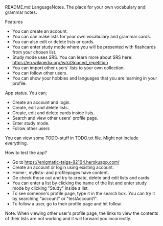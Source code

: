 README.md
LanguageNotes. The place for your own vocabulary and grammar notes.

Features
+ You can create an account. 
+ You can can make lists for your own vocabulary and grammar cards.
+ You can also edit or delete lists or cards.
+ You can enter study mode where you will be presented with flashcards from your chosen list.
+ Study mode uses SRS. You can learn more about SRS here: https://en.wikipedia.org/wiki/Spaced_repetition
+ You can import other users' lists to your own collection.
+ You can follow other users.
+ You can show your hobbies and languages that you are learning in your profile.

App status. You can;
+ Create an account and login.
+ Create, edit and delete lists.
+ Create, edit and delete cards inside lists.
+ Search and view other users' profile page.
+ Enter study mode.
+ Follow other users

You can view some TODO-stuff in TODO.txt file. Might not include everything.

How to test the app?
+ Go to https://enigmatic-taiga-82164.herokuapp.com/
+ Create an account or login using existing account. 
+ Home-, mylists- and profilepages have content. 
+ Go check those out and try to create, delete and edit lists and cards.
+ You can enter a list by clicking the name of the list and enter study mode by clicking "Study" inside a list. 
+ To see someone's profile page, type it in the search box. You can try it by searching "account" or "testAccount1".
+ To follow a user, go to their profile page and hit follow.

Note. When viewing other user's profile page, the links to view the contents of their lists are not working and it will forward you incorrectly.
